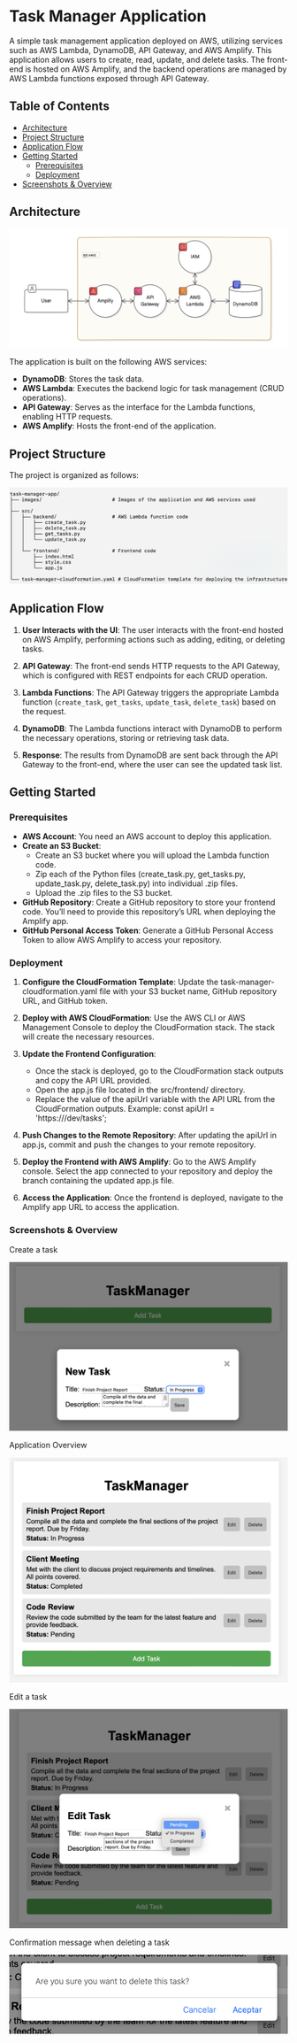 # Task Manager Application

A simple task management application deployed on AWS, utilizing services such as AWS Lambda, DynamoDB, API Gateway, and AWS Amplify. This application allows users to create, read, update, and delete tasks. The front-end is hosted on AWS Amplify, and the backend operations are managed by AWS Lambda functions exposed through API Gateway.

## Table of Contents

- [Architecture](#architecture)
- [Project Structure](#project-structure)
- [Application Flow](#application-flow)
- [Getting Started](#getting-started)
  - [Prerequisites](#prerequisites)
  - [Deployment](#deployment)
- [Screenshots & Overview](#screenshots-and-overview)

## Architecture

![alt text](images/image.png)

The application is built on the following AWS services:

- **DynamoDB**: Stores the task data.
- **AWS Lambda**: Executes the backend logic for task management (CRUD operations).
- **API Gateway**: Serves as the interface for the Lambda functions, enabling HTTP requests.
- **AWS Amplify**: Hosts the front-end of the application.

## Project Structure

The project is organized as follows:

![alt text](images/image-5.png)

## Application Flow

1. **User Interacts with the UI**: The user interacts with the front-end hosted on AWS Amplify, performing actions such as adding, editing, or deleting tasks.

2. **API Gateway**: The front-end sends HTTP requests to the API Gateway, which is configured with REST endpoints for each CRUD operation.

3. **Lambda Functions**: The API Gateway triggers the appropriate Lambda function (`create_task`, `get_tasks`, `update_task`, `delete_task`) based on the request.

4. **DynamoDB**: The Lambda functions interact with DynamoDB to perform the necessary operations, storing or retrieving task data.

5. **Response**: The results from DynamoDB are sent back through the API Gateway to the front-end, where the user can see the updated task list.

## Getting Started

### Prerequisites

- **AWS Account**: You need an AWS account to deploy this application.
- **Create an S3 Bucket**: 
    - Create an S3 bucket where you will upload the Lambda function code.
	- Zip each of the Python files (create_task.py, get_tasks.py, update_task.py, delete_task.py) into individual .zip files.
	- Upload the .zip files to the S3 bucket.
- **GitHub Repository**: Create a GitHub repository to store your frontend code. You’ll need to provide this repository’s URL when deploying the Amplify app.
- **GitHub Personal Access Token**: Generate a GitHub Personal Access Token to allow AWS Amplify to access your repository.

### Deployment

1. **Configure the CloudFormation Template**: Update the task-manager-cloudformation.yaml file with your S3 bucket name, GitHub repository URL, and GitHub token.

2. **Deploy with AWS CloudFormation**: Use the AWS CLI or AWS Management Console to deploy the CloudFormation stack. The stack will create the necessary resources.

3. **Update the Frontend Configuration**:
	- Once the stack is deployed, go to the CloudFormation stack outputs and copy the API URL provided.
	- Open the app.js file located in the src/frontend/ directory.
	- Replace the value of the apiUrl variable with the API URL from the CloudFormation outputs. Example: const apiUrl = 'https://<your-api-url>/dev/tasks';

4. **Push Changes to the Remote Repository**: After updating the apiUrl in app.js, commit and push the changes to your remote repository.

5. **Deploy the Frontend with AWS Amplify**: Go to the AWS Amplify console. Select the app connected to your repository and deploy the branch containing the updated app.js file.
	
6. **Access the Application**: Once the frontend is deployed, navigate to the Amplify app URL to access the application.

### Screenshots & Overview

Create a task

![alt text](images/image-1.png)

Application Overview

![alt text](images/image-2.png)

Edit a task

![alt text](images/image-3.png)

Confirmation message when deleting a task

![alt text](images/image-4.png)